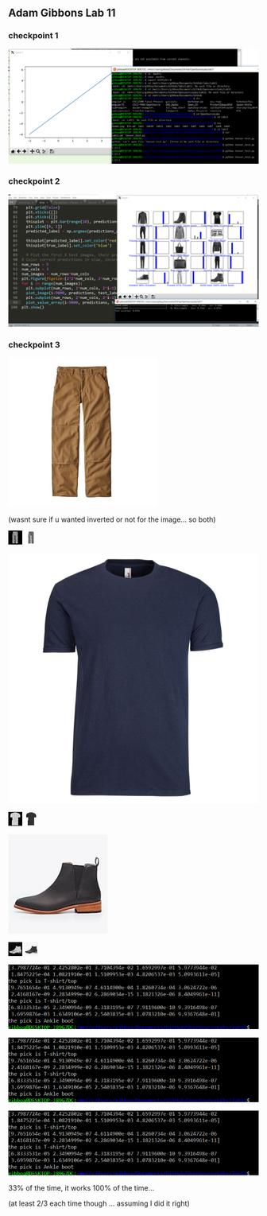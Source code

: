## Adam Gibbons Lab 11

### checkpoint 1

![cp1 complete](cp1_1.png)

### checkpoint 2

![cp2 complete](cp2_1.png)

### checkpoint 3

![pants](pants1.jpg)

(wasnt sure if u wanted inverted or not for the image... so both)

![original shirt](pants_converted.png)
![original shirt](pants_converted2.png)

![shirt](tshirt1.jpg)

![original boot](shirt_converted.png)
![original boot](shirt_converted2.png)

![boot](boot1.jpg)

![original pants](boot_converted.png)
![original pants](boot_converted2.png)

![results](cp3_results1.PNG)

![results](cp3_results1.PNG)

![results](cp3_results1.PNG)

33% of the time, it works 100% of the time...

(at least 2/3 each time though ... assuming I did it right)
